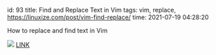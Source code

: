 id: 93
title: Find and Replace Text in Vim
tags: vim, replace, https://linuxize.com/post/vim-find-replace/
time: 2021-07-19 04:28:20

How to replace and find text in Vim

![](http://localhost/bkmks_fotos/pics/0)
[LINK](find)